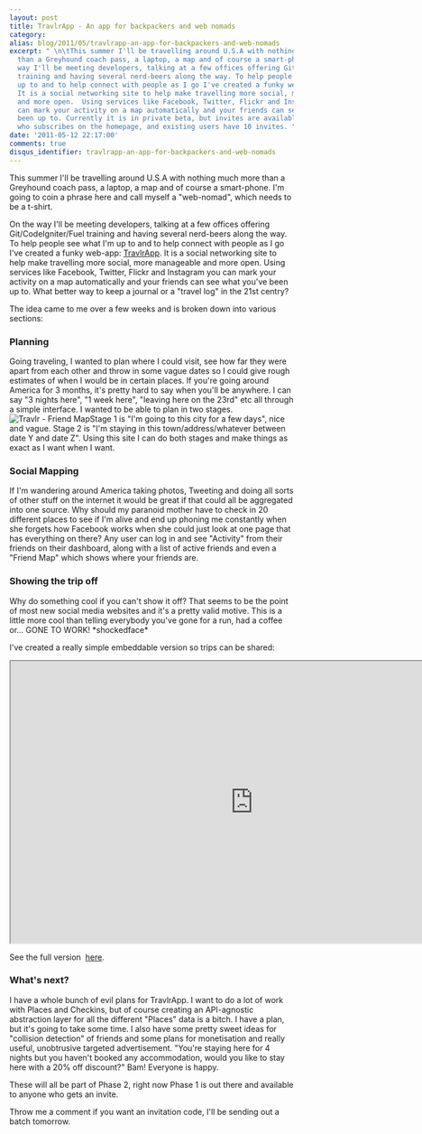 ```yaml
---
layout: post
title: TravlrApp - An app for backpackers and web nomads
category: 
alias: blog/2011/05/travlrapp-an-app-for-backpackers-and-web-nomads
excerpt: " \n\tThis summer I'll be travelling around U.S.A with nothing much more
  than a Greyhound coach pass, a laptop, a map and of course a smart-phone. On the
  way I'll be meeting developers, talking at a few offices offering Git/CodeIgniter/Fuel
  training and having several nerd-beers along the way. To help people see what I'm
  up to and to help connect with people as I go I've created a funky web-app: TravlrApp.
  It is a social networking site to help make travelling more social, more manageable
  and more open.  Using services like Facebook, Twitter, Flickr and Instagram you
  can mark your activity on a map automatically and your friends can see what you've
  been up to. Currently it is in private beta, but invites are available to anyone
  who subscribes on the homepage, and existing users have 10 invites. "
date: '2011-05-12 22:17:00'
comments: true
disqus_identifier: travlrapp-an-app-for-backpackers-and-web-nomads
---
```


This summer I'll be travelling around U.S.A with nothing much more than a Greyhound coach pass, a laptop, a map and of course a smart-phone. I'm going to coin a phrase here and call myself a "web-nomad", which needs to be a t-shirt.

On the way I'll be meeting developers, talking at a few offices offering Git/CodeIgniter/Fuel training and having several nerd-beers along the way. To help people see what I'm up to and to help connect with people as I go I've created a funky web-app: [TravlrApp](http://travlrapp.com). It is a social networking site to help make travelling more social, more manageable and more open. Using services like Facebook, Twitter, Flickr and Instagram you can mark your activity on a map automatically and your friends can see what you've been up to. What better way to keep a journal or a "travel log" in the 21st centry?

The idea came to me over a few weeks and is broken down into various sections:

### Planning

Going traveling, I wanted to plan where I could visit, see how far they were apart from each other and throw in some vague dates so I could give rough estimates of when I would be in certain places. If you're going around America for 3 months, it's pretty hard to say when you'll be anywhere. I can say "3 nights here", "1 week here", "leaving here on the 23rd" etc all through a simple interface. I wanted to be able to plan in two stages.  ![Travlr - Friend Map](https://s3.amazonaws.com/philsturgeon-blog/Screen_shot_2011-05-13_at_00.04_.22_.png)Stage 1 is "I'm going to this city for a few days", nice and vague. Stage 2 is "I'm staying in this town/address/whatever between date Y and date Z". Using this site I can do both stages and make things as exact as I want when I want.

### Social Mapping

If I'm wandering around America taking photos, Tweeting and doing all sorts of other stuff on the internet it would be great if that could all be aggregated into one source. Why should my paranoid mother have to check in 20 different places to see if I'm alive and end up phoning me constantly when she forgets how Facebook works when she could just look at one page that has everything on there? Any user can log in and see "Activity" from their friends on their dashboard, along with a list of active friends and even a "Friend Map" which shows where your friends are.

### Showing the trip off

Why do something cool if you can't show it off? That seems to be the point of most new social media websites and it's a pretty valid motive. This is a little more cool than telling everybody you've gone for a run, had a coffee or... GONE TO WORK! \*shockedface\* </gowalladig>

I've created a really simple embeddable version so trips can be shared:

<iframe border="0" height="500" src="http://travlrapp.com/philsturgeon/usa-canada-2011?mode=embed" width="860"></iframe>

See the full version  [here](http://travlrapp.com/philsturgeon/usa-canada-2011).

### What's next?

I have a whole bunch of evil plans for TravlrApp. I want to do a lot of work with Places and Checkins, but of course creating an API-agnostic abstraction layer for all the different "Places" data is a bitch. I have a plan, but it's going to take some time. I also have some pretty sweet ideas for "collision detection" of friends and some plans for monetisation and really useful, unobtrusive targeted advertisement. "You're staying here for 4 nights but you haven't booked any accommodation, would you like to stay here with a 20% off discount?" Bam! Everyone is happy.

These will all be part of Phase 2, right now Phase 1 is out there and available to anyone who gets an invite.

Throw me a comment if you want an invitation code, I'll be sending out a batch tomorrow.

